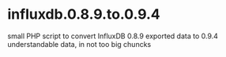# influxdb.0.8.9.to.0.9.4
small PHP script to convert InfluxDB 0.8.9 exported data to 0.9.4 understandable data, in not too big chuncks
